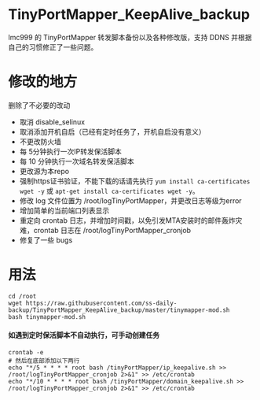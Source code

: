 # TinyPortMapper_KeepAlive_backup
lmc999 的 TinyPortMapper 转发脚本备份以及各种修改版，支持 DDNS 并根据自己的习惯修正了一些问题。

# 修改的地方
删除了不必要的改动
- 取消 disable_selinux
- 取消添加开机自启（已经有定时任务了，开机自启没有意义）
- 不更改防火墙
- 每 5分钟执行一次IP转发保活脚本
- 每 10 分钟执行一次域名转发保活脚本
- 更改源为本repo
- 强制https证书验证，不能下载的话请先执行 `yum install ca-certificates wget -y` 或 `apt-get install ca-certificates wget -y`。
- 修改 log 文件位置为 /root/logTinyPortMapper，并更改日志等级为error
- 增加简单的当前端口列表显示
- 重定向 crontab 日志，并增加时间戳，以免引发MTA安装时的邮件轰炸灾难，crontab 日志在 /root/logTinyPortMapper_cronjob
- 修复了一些 bugs

# 用法
    cd /root
    wget https://raw.githubusercontent.com/ss-daily-backup/TinyPortMapper_KeepAlive_backup/master/tinymapper-mod.sh
    bash tinymapper-mod.sh

#### 如遇到定时保活脚本不自动执行，可手动创建任务
    crontab -e
    # 然后在底部添加以下两行
    echo "*/5 * * * * root bash /tinyPortMapper/ip_keepalive.sh >> /root/logTinyPortMapper_cronjob 2>&1" >> /etc/crontab
    echo "*/10 * * * * root bash /tinyPortMapper/domain_keepalive.sh >> /root/logTinyPortMapper_cronjob 2>&1" >> /etc/crontab

